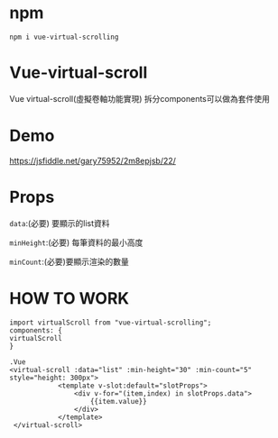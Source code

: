 # npm
`npm i vue-virtual-scrolling`


# Vue-virtual-scroll
Vue virtual-scroll(虛擬卷軸功能實現) 拆分components可以做為套件使用

# Demo
https://jsfiddle.net/gary75952/2m8epjsb/22/


# Props
`data`:(必要) 要顯示的list資料

`minHeight`:(必要) 每筆資料的最小高度

`minCount`:(必要)要顯示渲染的數量


# HOW TO WORK

```
import virtualScroll from "vue-virtual-scrolling";
components: {
virtualScroll
}

.Vue
<virtual-scroll :data="list" :min-height="30" :min-count="5" style="height: 300px">
            <template v-slot:default="slotProps">
                <div v-for="(item,index) in slotProps.data">
                    {{item.value}}
                </div>
            </template>
 </virtual-scroll>

